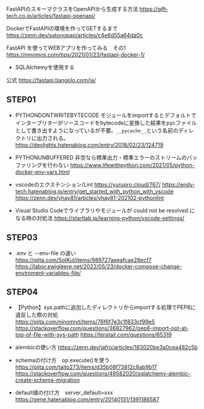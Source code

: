 FastAPIのスキーマクラスをOpenAPIから生成する方法
https://gift-tech.co.jp/articles/fastapi-openapi/

DockerでFastAPIの環境を作ってGETするまで
https://zenn.dev/satonopan/articles/c4e6d55a64da0c

FastAPI を使ってWEBアプリを作ってみる　その1
https://nmomos.com/tips/2021/01/23/fastapi-docker-1/

* SQLAlchemyを使用する

公式
https://fastapi.tiangolo.com/ja/

## STEP01

* PYTHONDONTWRITEBYTECODE
モジュールをimportするとデフォルトでインタープリターがソースコードをbytecodeに変換した結果をpycファイルとして書き出すようになっているが不要。`__pycache__`という名前のディレクトリに出力される。
https://devlights.hatenablog.com/entry/2018/02/23/124719

* PYTHONUNBUFFERED
非空なら標準出力・標準エラーのストリームのバッファリングを行わない
https://www.lifewithpython.com/2021/05/python-docker-env-vars.html

* vscodeのエクステンション/Lint
https://yurupro.cloud/767/
https://endy-tech.hatenablog.jp/entry/get_started_with_python_with_vscode
https://zenn.dev/yhay81/articles/yhay81-202102-pythonlint

* Visual Studio Codeでライブラリやモジュールが could not be resolved になる時の対処法
https://startlab.jp/learning-python/vscode-settings/

## STEP03

* .env と --env-file の違い
https://qiita.com/SolKul/items/989727aeeafcae28ecf7
https://labor.ewigleere.net/2022/05/23/docker-compose-change-enviroment-variables-file/

## STEP04

* 【Python】sys.pathに追加したディレクトリからimportする処理でPEP8に違反した際の対処
https://qiita.com/ninomiyt/items/76f6f7e3c1f833cf99e5
https://stackoverflow.com/questions/36827962/pep8-import-not-at-top-of-file-with-sys-path
https://teratail.com/questions/65319

* alembicの使い方
https://zenn.dev/jafro/articles/183020be3a0cea482c5b

* schemaの付け方　op.execute()を使う
https://qiita.com/taito273/items/d35b08f73812c8ab9b17
https://stackoverflow.com/questions/49582020/sqlalchemy-alembic-create-schema-migration

* default値の付け方　server_default=xxx
https://gene.hatenablog.com/entry/20140131/1391186587
